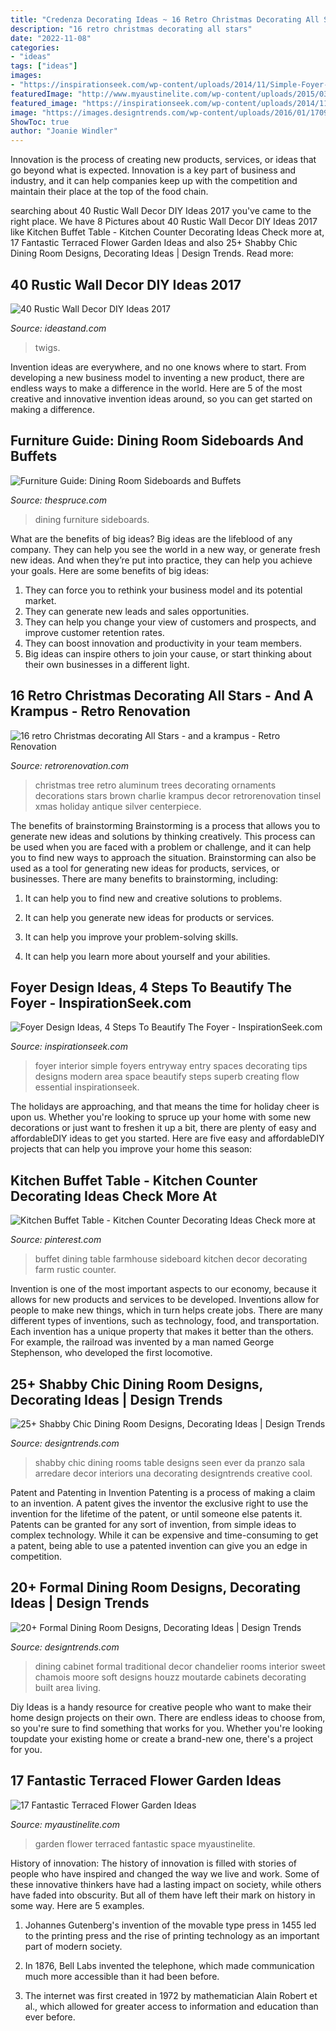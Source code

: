 ```yaml
---
title: "Credenza Decorating Ideas ~ 16 Retro Christmas Decorating All Stars"
description: "16 retro christmas decorating all stars"
date: "2022-11-08"
categories:
- "ideas"
tags: ["ideas"]
images:
- "https://inspirationseek.com/wp-content/uploads/2014/11/Simple-Foyer-Design.jpg"
featuredImage: "http://www.myaustinelite.com/wp-content/uploads/2015/03/terraced-flower-garden-for-small-space.jpg?x34469"
featured_image: "https://inspirationseek.com/wp-content/uploads/2014/11/Simple-Foyer-Design.jpg"
image: "https://images.designtrends.com/wp-content/uploads/2016/01/17095801/Formal-Dining-Room-With-Chandelier.jpg"
ShowToc: true
author: "Joanie Windler"
---
```



Innovation is the process of creating new products, services, or ideas that go beyond what is expected. Innovation is a key part of business and industry, and it can help companies keep up with the competition and maintain their place at the top of the food chain.

	

		
searching about 40 Rustic Wall Decor DIY Ideas 2017 you've came to the right place. We have 8 Pictures about 40 Rustic Wall Decor DIY Ideas 2017 like Kitchen Buffet Table - Kitchen Counter Decorating Ideas Check more at, 17 Fantastic Terraced Flower Garden Ideas and also 25+ Shabby Chic Dining Room Designs, Decorating Ideas | Design Trends. Read more:
		
    
## 40 Rustic Wall Decor DIY Ideas 2017

<img loading=lazy src="https://ideastand.com/wp-content/uploads/2017/08/rustic-wall-decor/13-rustic-wall-decor-diy-ideas.jpg" onerror="this.onerror=null;this.src='https://tse4.mm.bing.net/th?id=OIP.VV8mmGf1aIqQ7Du4iXepPQHaLH&amp;pid=15.1';" alt="40 Rustic Wall Decor DIY Ideas 2017">

_Source: ideastand.com_

>twigs. 

	

Invention ideas are everywhere, and no one knows where to start. From developing a new business model to inventing a new product, there are endless ways to make a difference in the world. Here are 5 of the most creative and innovative invention ideas around, so you can get started on making a difference.

    
## Furniture Guide: Dining Room Sideboards And Buffets

<img loading=lazy src="https://fthmb.tqn.com/Jd2RDSkIvdGAyDIviXGaABtOVy0=/560x839/filters:fill(auto,1)/b5cde32db310e4cf0d968bd1ef7c6cda-56fca22b5f9b586195acdbc0.jpg" onerror="this.onerror=null;this.src='https://tse2.mm.bing.net/th?id=OIP.WjAqJPkZSv_0UqvXZkxB1AHaLG&amp;pid=15.1';" alt="Furniture Guide: Dining Room Sideboards and Buffets">

_Source: thespruce.com_

>dining furniture sideboards. 

	

What are the benefits of big ideas?
Big ideas are the lifeblood of any company. They can help you see the world in a new way, or generate fresh new ideas. And when they’re put into practice, they can help you achieve your goals. Here are some benefits of big ideas: 
1. They can force you to rethink your business model and its potential market.
2. They can generate new leads and sales opportunities.
3. They can help you change your view of customers and prospects, and improve customer retention rates. 
4. They can boost innovation and productivity in your team members. 
5. Big ideas can inspire others to join your cause, or start thinking about their own businesses in a different light. 

    
## 16 Retro Christmas Decorating All Stars - And A Krampus - Retro Renovation

<img loading=lazy src="https://retrorenovation.com/wp-content/uploads/2013/12/georgia-peaches-tree2.jpg" onerror="this.onerror=null;this.src='https://tse2.mm.bing.net/th?id=OIP.QioT5fkSqM56ect1kPILggHaKT&amp;pid=15.1';" alt="16 retro Christmas decorating All Stars - and a krampus - Retro Renovation">

_Source: retrorenovation.com_

>christmas tree retro aluminum trees decorating ornaments decorations stars brown charlie krampus decor retrorenovation tinsel xmas holiday antique silver centerpiece. 

	

The benefits of brainstorming
Brainstorming is a process that allows you to generate new ideas and solutions by thinking creatively. This process can be used when you are faced with a problem or challenge, and it can help you to find new ways to approach the situation. Brainstorming can also be used as a tool for generating new ideas for products, services, or businesses.
There are many benefits to brainstorming, including:

1. It can help you to find new and creative solutions to problems.

2. It can help you generate new ideas for products or services.

3. It can help you improve your problem-solving skills.

4. It can help you learn more about yourself and your abilities.

    
## Foyer Design Ideas, 4 Steps To Beautify The Foyer - InspirationSeek.com

<img loading=lazy src="https://inspirationseek.com/wp-content/uploads/2014/11/Simple-Foyer-Design.jpg" onerror="this.onerror=null;this.src='https://tse4.mm.bing.net/th?id=OIP.FHfnvOhjTiGV5T60zATcswHaKW&amp;pid=15.1';" alt="Foyer Design Ideas, 4 Steps To Beautify The Foyer - InspirationSeek.com">

_Source: inspirationseek.com_

>foyer interior simple foyers entryway entry spaces decorating tips designs modern area space beautify steps superb creating flow essential inspirationseek. 

	

The holidays are approaching, and that means the time for holiday cheer is upon us. Whether you're looking to spruce up your home with some new decorations or just want to freshen it up a bit, there are plenty of easy and affordableDIY ideas to get you started. Here are five easy and affordableDIY projects that can help you improve your home this season: 

    
## Kitchen Buffet Table - Kitchen Counter Decorating Ideas Check More At

<img loading=lazy src="https://i.pinimg.com/originals/5a/38/37/5a383753b54a7ed90f800de524883f66.jpg" onerror="this.onerror=null;this.src='https://tse1.mm.bing.net/th?id=OIP.SKEi-409IlCk1SgjdYWZLwHaLH&amp;pid=15.1';" alt="Kitchen Buffet Table - Kitchen Counter Decorating Ideas Check more at">

_Source: pinterest.com_

>buffet dining table farmhouse sideboard kitchen decor decorating farm rustic counter. 

	

Invention is one of the most important aspects to our economy, because it allows for new products and services to be developed. Inventions allow for people to make new things, which in turn helps create jobs. There are many different types of inventions, such as technology, food, and transportation. Each invention has a unique property that makes it better than the others. For example, the railroad was invented by a man named George Stephenson, who developed the first locomotive.

    
## 25+ Shabby Chic Dining Room Designs, Decorating Ideas | Design Trends

<img loading=lazy src="https://images.designtrends.com/wp-content/uploads/2016/03/18045234/Classy-Shabby-Chic-Dining-Room.jpg" onerror="this.onerror=null;this.src='https://tse3.mm.bing.net/th?id=OIP.AHfksTaqcF7D8sxl1BWN0AHaFb&amp;pid=15.1';" alt="25+ Shabby Chic Dining Room Designs, Decorating Ideas | Design Trends">

_Source: designtrends.com_

>shabby chic dining rooms table designs seen ever da pranzo sala arredare decor interiors una decorating designtrends creative cool. 

	

Patent and Patenting in Invention
Patenting is a process of making a claim to an invention. A patent gives the inventor the exclusive right to use the invention for the lifetime of the patent, or until someone else patents it. Patents can be granted for any sort of invention, from simple ideas to complex technology. While it can be expensive and time-consuming to get a patent, being able to use a patented invention can give you an edge in competition.

    
## 20+ Formal Dining Room Designs, Decorating Ideas | Design Trends

<img loading=lazy src="https://images.designtrends.com/wp-content/uploads/2016/01/17095801/Formal-Dining-Room-With-Chandelier.jpg" onerror="this.onerror=null;this.src='https://tse2.mm.bing.net/th?id=OIP.XeEICIN-njARucnFTbpDzwHaE8&amp;pid=15.1';" alt="20+ Formal Dining Room Designs, Decorating Ideas | Design Trends">

_Source: designtrends.com_

>dining cabinet formal traditional decor chandelier rooms interior sweet chamois moore soft designs houzz moutarde cabinets decorating built area living. 

	

Diy Ideas is a handy resource for creative people who want to make their home design projects on their own. There are endless ideas to choose from, so you're sure to find something that works for you. Whether you're looking toupdate your existing home or create a brand-new one, there's a project for you.

    
## 17 Fantastic Terraced Flower Garden Ideas

<img loading=lazy src="http://www.myaustinelite.com/wp-content/uploads/2015/03/terraced-flower-garden-for-small-space.jpg?x34469" onerror="this.onerror=null;this.src='https://tse2.mm.bing.net/th?id=OIP.xJ_eA_f5h82mDbFgZNgzqwHaE6&amp;pid=15.1';" alt="17 Fantastic Terraced Flower Garden Ideas">

_Source: myaustinelite.com_

>garden flower terraced fantastic space myaustinelite. 

	

History of innovation:
The history of innovation is filled with stories of people who have inspired and changed the way we live and work. Some of these innovative thinkers have had a lasting impact on society, while others have faded into obscurity. But all of them have left their mark on history in some way. Here are 5 examples.
1) Johannes Gutenberg's invention of the movable type press in 1455 led to the printing press and the rise of printing technology as an important part of modern society.

2) In 1876, Bell Labs invented the telephone, which made communication much more accessible than it had been before.

3) The internet was first created in 1972 by mathematician Alain Robert et al., which allowed for greater access to information and education than ever before.


